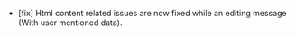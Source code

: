 - [fix] Html content related issues are now fixed while an editing message (With user mentioned data).